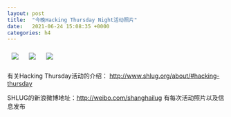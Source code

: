 ```yaml
---
layout: post
title:  "今晚Hacking Thursday Night活动照片"
date:   2021-06-24 15:08:35 +0000
categories: h4
---
```


[<img src='/res2021q2/l624.h4/l624_2034_3360+08.1920p.jpg' style='margin:10px'>](/res2021q2/l624.h4/l624_2034_3360+08.JPG)
[<img src='/res2021q2/l624.h4/l624_2036_0863+08.1920p.jpg' style='margin:10px'>](/res2021q2/l624.h4/l624_2036_0863+08.JPG)
[<img src='/res2021q2/l624.h4/l624_2036_3364+08.1920p.jpg' style='margin:10px'>](/res2021q2/l624.h4/l624_2036_3364+08.JPG)

有关Hacking Thursday活动的介绍：
http://www.shlug.org/about/#hacking-thursday

SHLUG的新浪微博地址：http://weibo.com/shanghailug 有每次活动照片以及信息发布



